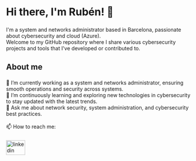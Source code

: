 <h1 align="left">Hi there, I'm Rubén! 👋</h1>

###

<p align="left">I'm a system and networks administrator based in Barcelona, passionate about cybersecurity and cloud (Azure). <br>Welcome to my GitHub repository where I share various cybersecurity projects and tools that I've developed or contributed to.</p>

###

<h2 align="left">About me</h2>

###

<p align="left">🔭 I’m currently working as a system and networks administrator, ensuring smooth operations and security across systems.<br>🌱 I’m continuously learning and exploring new technologies in cybersecurity to stay updated with the latest trends.<br>💬 Ask me about network security, system administration, and cybersecurity best practices.<br><br>📫 How to reach me:</p>

###

<div align="left">
  <a href="https://www.linkedin.com/in/ruben-gluque?lipi=urn%3Ali%3Apage%3Ad_flagship3_profile_view_base_contact_details%3BEpG5GL9ER4qtQuGSrmxduQ%3D%3D" target="_blank">
    <img src="https://raw.githubusercontent.com/maurodesouza/profile-readme-generator/master/src/assets/icons/social/linkedin/default.svg" width="52" height="40" alt="linkedin logo"  />
  </a>
</div>

###
